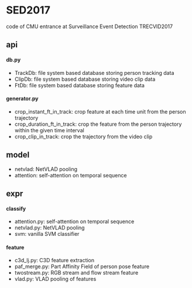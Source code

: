 # SED2017
code of CMU entrance at Surveillance Event Detection TRECVID2017

## api
#### db.py
* TrackDb: file system based database storing person tracking data
* ClipDb: file system based database storing video clip data
* FtDb: file system based database storing feature data
#### generator.py
* crop_instant_ft_in_track: crop feature at each time unit from the person trajectory
* crop_duration_ft_in_track: crop the feature from the person trajectory within the given time interval
* crop_clip_in_track: crop the trajectory from the video clip

## model
* netvlad: NetVLAD pooling
* attention: self-attention on temporal sequence

## expr
#### classify
* attention.py: self-attention on temporal sequence
* netvlad.py: NetVLAD pooling
* svm: vanilla SVM classifier
#### feature
* c3d_lj.py: C3D feature extraction
* paf_merge.py: Part Affinity Field of person pose feature
* twostream.py: RGB stream and flow stream feature
* vlad.py: VLAD pooling of features
